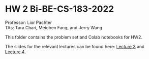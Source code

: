 # HW 2 Bi-BE-CS-183-2022
Professor: Lior Pachter  
TAs: Tara Chari, Meichen Fang, and Jerry Wang

This folder contains the problem set and Colab notebooks for HW2.

The slides for the relevant lectures can be found here: [Lecture 3](https://docs.google.com/presentation/d/1vsfTrbFXjksJVfFO99qUWCRKDOXYpF0rLD6dl2nyXGM/edit?usp=sharing) and [Lecture 4](https://docs.google.com/presentation/d/1C_PL-aDEotcw5IbkQq7RqENDvY-XGoNUdfoAPAUdTMc/edit?usp=sharing).




